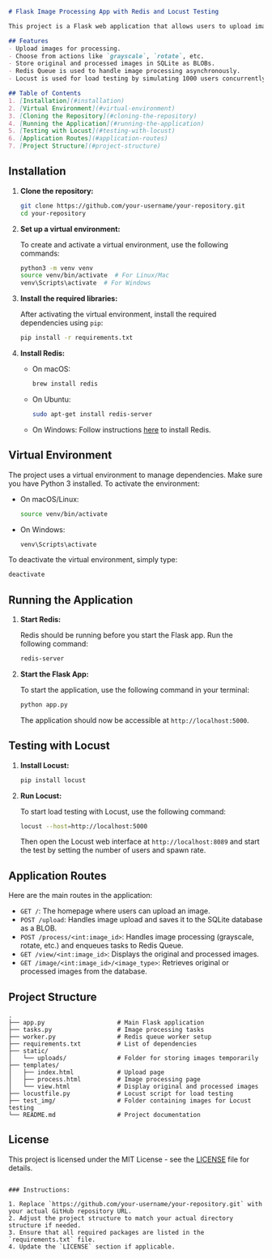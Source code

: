 

```markdown
# Flask Image Processing App with Redis and Locust Testing

This project is a Flask web application that allows users to upload images and perform actions (such as grayscale, rotate, etc.) on the uploaded images. The processed images are stored in an SQLite database, and the processing tasks are queued using Redis Queue (RQ) for better performance. Locust is used to simulate concurrent users sending requests to the application.

## Features
- Upload images for processing.
- Choose from actions like `grayscale`, `rotate`, etc.
- Store original and processed images in SQLite as BLOBs.
- Redis Queue is used to handle image processing asynchronously.
- Locust is used for load testing by simulating 1000 users concurrently.

## Table of Contents
1. [Installation](#installation)
2. [Virtual Environment](#virtual-environment)
3. [Cloning the Repository](#cloning-the-repository)
4. [Running the Application](#running-the-application)
5. [Testing with Locust](#testing-with-locust)
6. [Application Routes](#application-routes)
7. [Project Structure](#project-structure)
```
## Installation

1. **Clone the repository:**

   ```bash
   git clone https://github.com/your-username/your-repository.git
   cd your-repository
   ```

2. **Set up a virtual environment:**

   To create and activate a virtual environment, use the following commands:

   ```bash
   python3 -m venv venv
   source venv/bin/activate  # For Linux/Mac
   venv\Scripts\activate  # For Windows
   ```

3. **Install the required libraries:**

   After activating the virtual environment, install the required dependencies using `pip`:

   ```bash
   pip install -r requirements.txt
   ```

4. **Install Redis:**

   - On macOS: 
     ```bash
     brew install redis
     ```
   - On Ubuntu: 
     ```bash
     sudo apt-get install redis-server
     ```
   - On Windows: 
     Follow instructions [here](https://github.com/MicrosoftArchive/redis/releases) to install Redis.

## Virtual Environment

The project uses a virtual environment to manage dependencies. Make sure you have Python 3 installed. To activate the environment:

- On macOS/Linux:
  ```bash
  source venv/bin/activate
  ```
  
- On Windows:
  ```bash
  venv\Scripts\activate
  ```

To deactivate the virtual environment, simply type:

```bash
deactivate
```

## Running the Application

1. **Start Redis:**

   Redis should be running before you start the Flask app. Run the following command:

   ```bash
   redis-server
   ```

2. **Start the Flask App:**

   To start the application, use the following command in your terminal:

   ```bash
   python app.py
   ```

   The application should now be accessible at `http://localhost:5000`.

## Testing with Locust

1. **Install Locust:**

   ```bash
   pip install locust
   ```

2. **Run Locust:**

   To start load testing with Locust, use the following command:

   ```bash
   locust --host=http://localhost:5000
   ```

   Then open the Locust web interface at `http://localhost:8089` and start the test by setting the number of users and spawn rate.

## Application Routes

Here are the main routes in the application:

- `GET /`: The homepage where users can upload an image.
- `POST /upload`: Handles image upload and saves it to the SQLite database as a BLOB.
- `POST /process/<int:image_id>`: Handles image processing (grayscale, rotate, etc.) and enqueues tasks to Redis Queue.
- `GET /view/<int:image_id>`: Displays the original and processed images.
- `GET /image/<int:image_id>/<image_type>`: Retrieves original or processed images from the database.

## Project Structure

```plaintext
.
├── app.py                    # Main Flask application
├── tasks.py                  # Image processing tasks
├── worker.py                 # Redis queue worker setup
├── requirements.txt          # List of dependencies
├── static/
│   └── uploads/              # Folder for storing images temporarily
├── templates/
│   ├── index.html            # Upload page
│   ├── process.html          # Image processing page
│   └── view.html             # Display original and processed images
├── locustfile.py             # Locust script for load testing
├── test_img/                 # Folder containing images for Locust testing
└── README.md                 # Project documentation
```

## License

This project is licensed under the MIT License - see the [LICENSE](LICENSE) file for details.
```

### Instructions:

1. Replace `https://github.com/your-username/your-repository.git` with your actual GitHub repository URL.
2. Adjust the project structure to match your actual directory structure if needed.
3. Ensure that all required packages are listed in the `requirements.txt` file.
4. Update the `LICENSE` section if applicable.
